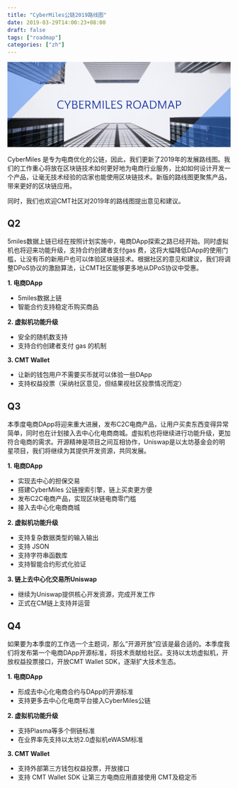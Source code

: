 ```yaml
---
title: "CyberMiles公链2019路线图"
date: 2019-03-29T14:00:23+08:00
draft: false
tags: ["roadmap"] 
categories: ["zh"] 
---
```


![](/images/20190329-roadmap-01.png)

CyberMiles 是专为电商优化的公链，因此，我们更新了2019年的发展路线图。我们的工作重心将放在区块链技术如何更好地为电商行业服务，比如如何设计开发一个产品，让毫无技术经验的店家也能使用区块链技术。新版的路线图更聚焦产品，带来更好的区块链应用。

同时，我们也欢迎CMT社区对2019年的路线图提出意见和建议。

## Q2

5miles数据上链已经在按照计划实施中，电商DApp探索之路已经开始。同时虚拟机也将迎来功能升级，支持合约创建者支付gas 费，这将大幅降低DApp的使用门槛，让没有币的新用户也可以体验区块链技术。根据社区的意见和建议，我们将调整DPoS协议的激励算法，让CMT社区能够更多地从DPoS协议中受惠。

**1. 电商DApp**
* 5miles数据上链
* 智能合约支持稳定币购买商品

**2. 虚拟机功能升级**
* 安全的随机数支持
* 支持合约创建者支付 gas 的机制

**3. CMT Wallet**
* 让新的钱包用户不需要买币就可以体验一些DApp
* 支持权益投票（采纳社区意见，但结果视社区投票情况而定）


## Q3

本季度电商DApp将迎来重大进展，发布C2C电商产品，让用户买卖东西变得异常简单，同时也在计划接入去中心化电商商城。虚拟机也将继续进行功能升级，更加符合电商的需求。开源精神是项目之间互相协作，Uniswap是以太坊基金会的明星项目，我们将继续为其提供开发资源，共同发展。

**1. 电商DApp**
* 实现去中心的担保交易
* 搭建CyberMiles 公链搜索引擎，链上买卖更方便
* 发布C2C电商产品，实现区块链电商零门槛
* 接入去中心化电商商城

**2. 虚拟机功能升级**
* 支持复杂数据类型的输入输出
* 支持 JSON
* 支持字符串函数库
* 支持智能合约形式化验证

**3. 链上去中心化交易所Uniswap**
* 继续为Uniswap提供核心开发资源，完成开发工作
* 正式在CM链上支持并运营


## Q4
如果要为本季度的工作选一个主题词，那么”开源开放”应该是最合适的。本季度我们将发布第一个电商DApp开源标准，将技术贡献给社区。支持以太坊虚拟机，开放权益投票接口，开放CMT Wallet SDK，逐渐扩大技术生态。

**1. 电商DApp**

* 形成去中心化电商合约与DApp的开源标准
* 支持更多去中心化电商平台接入CyberMiles公链


**2. 虚拟机功能升级**

* 支持Plasma等多个侧链标准
* 在业界率先支持以太坊2.0虚拟机eWASM标准


**3. CMT Wallet**

* 支持外部第三方钱包权益投票，开放接口
* 支持 CMT Wallet SDK 让第三方电商应用直接使用 CMT及稳定币





